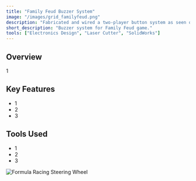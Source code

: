 ```yaml
---
title: "Family Feud Buzzer System"
image: "/images/grid_familyfeud.png"
description: "Fabricated and wired a two-player button system as seen on Family Feud."
short_description: "Buzzer system for Family Feud game."
tools: ["Electronics Design", "Laser Cutter", "SolidWorks"]
---
```


## Overview
1

## Key Features
- 1
- 2
- 3

## Tools Used
- 1
- 2
- 3

![Formula Racing Steering Wheel](/assets/images/formula_render.jpg)
